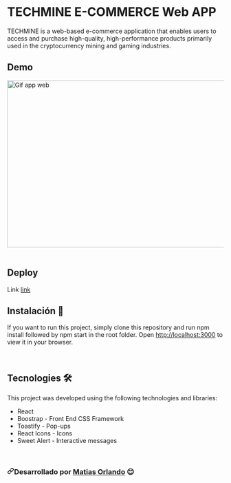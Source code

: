 # TECHMINE E-COMMERCE Web APP

TECHMINE is a web-based e-commerce application that enables users to access and purchase high-quality, high-performance products primarily used in the cryptocurrency mining and gaming industries.

## Demo

<img width= "690px"  height="388px" alt="Gif app web" src=./public/images/techmine.gif>

<br>
<br>

## Deploy

<p> Link  <a href="https://proyectotechreact-orlando.vercel.app/">link</a>

## Instalación 🔧

If you want to run this project, simply clone this repository and run npm install followed by npm start in the root folder. Open [http://localhost:3000](http://localhost:3000) to view it in your browser.

<br>

## Tecnologies 🛠️

This project was developed using the following technologies and libraries:

<ul>
<li>React</li>
<li>Boostrap - Front End CSS Framework</li>
<li>Toastify - Pop-ups</li>
<li>React Icons - Icons</li>
<li>Sweet Alert - Interactive messages</li>
</ul>

<br>

<h3 dir="auto"><svg class="octicon octicon-link" viewBox="0 0 16 16" version="1.1" width="16" height="16" aria-hidden="true"><path fill-rule="evenodd" d="M7.775 3.275a.75.75 0 001.06 1.06l1.25-1.25a2 2 0 112.83 2.83l-2.5 2.5a2 2 0 01-2.83 0 .75.75 0 00-1.06 1.06 3.5 3.5 0 004.95 0l2.5-2.5a3.5 3.5 0 00-4.95-4.95l-1.25 1.25zm-4.69 9.64a2 2 0 010-2.83l2.5-2.5a2 2 0 012.83 0 .75.75 0 001.06-1.06 3.5 3.5 0 00-4.95 0l-2.5 2.5a3.5 3.5 0 004.95 4.95l1.25-1.25a.75.75 0 00-1.06-1.06l-1.25 1.25a2 2 0 01-2.83 0z"></path></svg></>Desarrollado por  <a href="https://github.com/Matiaso2194">Matias Orlando</a> <g-emoji class="g-emoji" alias="blush" fallback-src="https://github.githubassets.com/images/icons/emoji/unicode/1f60a.png">😊</g-emoji></h3>
